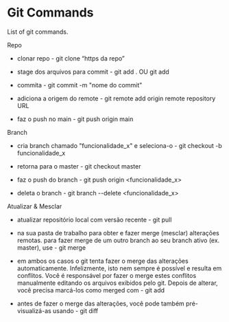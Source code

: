 # Git Commands
List of git commands.


Repo

- clonar repo - git clone “https da repo”

- stage dos arquivos para commit - git add . OU git add <nome do arquivo>

- commita - git commit -m "nome do commit"

- adiciona a origem do remote - git remote add origin remote repository URL

- faz o push no main - git push origin main


Branch

- cria branch chamado "funcionalidade_x" e seleciona-o - git checkout -b funcionalidade_x

- retorna para o master - git checkout master

- faz o push do branch - git push origin <funcionalidade_x>

- deleta o branch - git branch --delete <funcionalidade_x>


Atualizar & Mesclar

- atualizar repositório local com versão recente - git pull

- na sua pasta de trabalho para obter e fazer merge (mesclar) alterações remotas. para fazer merge de um outro branch ao seu branch ativo (ex. master), use - git merge <branch>

- em ambos os casos o git tenta fazer o merge das alterações automaticamente. Infelizmente, isto nem sempre é possível e resulta em conflitos. Você é responsável por fazer o merge estes conflitos manualmente editando os arquivos exibidos pelo git. Depois de alterar, você precisa marcá-los como merged com - git add <arquivo>

- antes de fazer o merge das alterações, você pode também pré-visualizá-as usando - git diff <branch origem> <branch destino>
